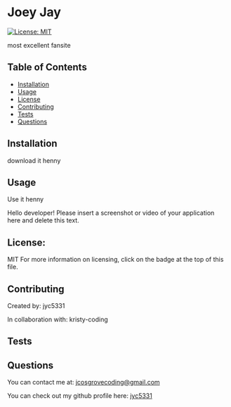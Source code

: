# Joey Jay 
[![License: MIT](https://img.shields.io/badge/License-MIT-yellow.svg)](https://opensource.org/licenses/MIT)

most excellent fansite

## Table of Contents

* [Installation](#installation)
* [Usage](#usage)
* [License](#License)
* [Contributing](#Contributing)
* [Tests](#Tests)
* [Questions](#Questions)

## Installation
download it henny

## Usage

Use it henny

Hello developer! Please insert a screenshot or video of your application here and delete this text.

## License:
MIT
For more information on licensing, click on the badge at the top of this file. 

## Contributing

Created by: jyc5331 


In collaboration with: kristy-coding

## Tests

## Questions

You can contact me at: jcosgrovecoding@gmail.com

You can check out my github profile here: [jyc5331](https://github.com/jyc5331)
